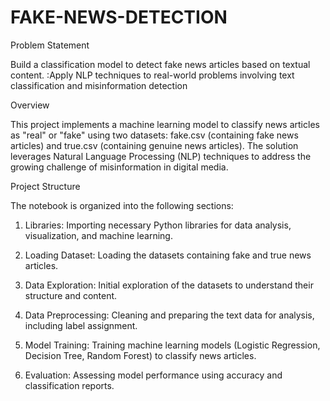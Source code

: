 # FAKE-NEWS-DETECTION
Problem Statement

Build a classification model to detect fake news articles based on textual content. :Apply NLP techniques to real-world problems involving text classification and misinformation detection

Overview

This project implements a machine learning model to classify news articles as "real" or "fake" using two datasets: fake.csv (containing fake news articles) and true.csv (containing genuine news articles). The solution leverages Natural Language Processing (NLP) techniques to address the growing challenge of misinformation in digital media.

Project Structure

The notebook is organized into the following sections:

1. Libraries: Importing necessary Python libraries for data analysis, visualization, and machine learning.

2. Loading Dataset: Loading the datasets containing fake and true news articles.

3. Data Exploration: Initial exploration of the datasets to understand their structure and content.

4. Data Preprocessing: Cleaning and preparing the text data for analysis, including label assignment.

5. Model Training: Training machine learning models (Logistic Regression, Decision Tree, Random Forest) to classify news articles.

6. Evaluation: Assessing model performance using accuracy and classification reports.
